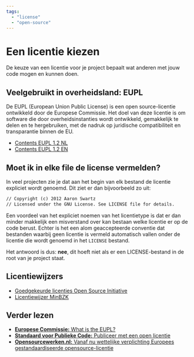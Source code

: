 ```yaml
---
tags:
  - "license"
  - "open-source"
---
```


# Een licentie kiezen

De keuze van een licentie voor je project bepaalt wat anderen met jouw code mogen en kunnen doen.

## Veelgebruikt in overheidsland: EUPL

De EUPL (European Union Public License) is een open source-licentie ontwikkeld door de Europese Commissie. Het doel van deze licentie is om software die door overheidsinstanties wordt ontwikkeld, gemakkelijk te delen en te hergebruiken, met de nadruk op juridische compatibiliteit en transparantie binnen de EU.

- [Contents EUPL 1.2 NL](https://interoperable-europe.ec.europa.eu/sites/default/files/inline-files/EUPL%20v1_2%20NL.txt)
- [Contents EUPL 1.2 EN](https://interoperable-europe.ec.europa.eu/sites/default/files/custom-page/attachment/2020-03/EUPL-1.2%20EN.txt)

## Moet ik in elke file de license vermelden?
In veel projecten zie je dat aan het begin van elk bestand de licentie expliciet wordt genoemd. Dit ziet er dan bijvoorbeeld zo uit:

```txt
// Copyright (c) 2012 Aaron Swartz
// Licensed under the GNU License. See LICENSE file for details.
```

Een voordeel van het expliciet noemen van het licentietype is dat er dan minder makkelijk een misverstand over kan bestaan welke licentie er op de code berust. Echter is het een alom geaccepteerde conventie dat bestanden waarbij geen licentie is vermeld automatisch vallen onder de licentie die wordt genoemd in het `LICENSE` bestand.

Het antwoord is dus: **nee**, dit hoeft niet als er een LICENSE-bestand in de root van je project staat.

## Licentiewijzers

- [Goedgekeurde licenties Open Source Initiative](https://opensource.org/licenses)
- [Licentiewijzer MinBZK](https://licentiewijzer.org/)

## Verder lezen

- [**Europese Commissie:** What is the EUPL?](https://commission.europa.eu/about/departments-and-executive-agencies/digital-services/open-source-strategy-history/european-union-public-licence_en)
- [**Standaard voor Publieke Code:** Publiceer met een open licentie](https://codefor.nl/community-translations-standard/nl/criteria/publish-with-an-open-license.html)
- [**Opensourcewerken.nl:** Vanaf nu wettelijke verplichting Europees gestandaardiseerde opensource-licentie](https://opensourcewerken.nl/blog/view/e07add3e-075e-47cd-ab08-63608b914514/vanaf-nu-wettelijke-verplichting-europees-gestandaardiseerde-opensourcelicentie)
